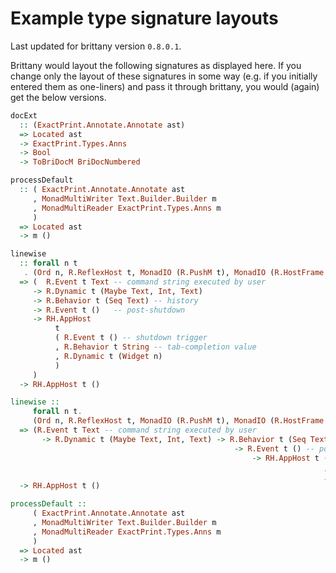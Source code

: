 # Example type signature layouts

Last updated for brittany version `0.8.0.1`.

Brittany would layout the following signatures as displayed here. If you change
only the layout of these signatures in some way (e.g. if you initially entered
them as one-liners) and pass it through brittany, you would (again) get the
below versions.

~~~~.hs
docExt
  :: (ExactPrint.Annotate.Annotate ast)
  => Located ast
  -> ExactPrint.Types.Anns
  -> Bool
  -> ToBriDocM BriDocNumbered
~~~~

~~~~.hs
processDefault
  :: ( ExactPrint.Annotate.Annotate ast
     , MonadMultiWriter Text.Builder.Builder m
     , MonadMultiReader ExactPrint.Types.Anns m
     )
  => Located ast
  -> m ()
~~~~

~~~~.hs
linewise
  :: forall n t
   . (Ord n, R.ReflexHost t, MonadIO (R.PushM t), MonadIO (R.HostFrame t))
  => (  R.Event t Text -- command string executed by user
     -> R.Dynamic t (Maybe Text, Int, Text)
     -> R.Behavior t (Seq Text) -- history
     -> R.Event t ()   -- post-shutdown
     -> RH.AppHost
          t
          ( R.Event t () -- shutdown trigger
          , R.Behavior t String -- tab-completion value
          , R.Dynamic t (Widget n)
          )
     )
  -> RH.AppHost t ()
~~~~

~~~~.hs
linewise ::
     forall n t.
     (Ord n, R.ReflexHost t, MonadIO (R.PushM t), MonadIO (R.HostFrame t))
  => (R.Event t Text -- command string executed by user
       -> R.Dynamic t (Maybe Text, Int, Text) -> R.Behavior t (Seq Text) -- history
                                                  -> R.Event t () -- post-shutdown
                                                      -> RH.AppHost t ( R.Event t () -- shutdown trigger
                                                                      , R.Behavior t String -- tab-completion value
                                                                      , R.Dynamic t (Widget n)))
  -> RH.AppHost t ()
~~~~

~~~~.hs
processDefault ::
     ( ExactPrint.Annotate.Annotate ast
     , MonadMultiWriter Text.Builder.Builder m
     , MonadMultiReader ExactPrint.Types.Anns m
     )
  => Located ast
  -> m ()
~~~~
